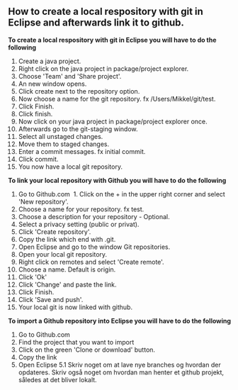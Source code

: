 ## How to create a local respository with git in Eclipse and afterwards link it to github.
**To create a local respository with git in Eclipse you will have to do the following**

1. Create a java project.
2. Right click on the java project in package/project explorer.
  1. Choose 'Team' and 'Share project'.
3. An new window opens.
  1. Click create next to the repository option.
  2. Now choose a name for the git repository. fx /Users/Mikkel/git/test.
  3. Click Finish.
4. Click finish.
5. Now click on your java project in package/project explorer once.
  1. Afterwards go to the git-staging window.
  2. Select all unstaged changes.
  3. Move them to staged changes.
  4. Enter a commit messages. fx initial commit.
  5. Click commit.
6. You now have a local git repository.

**To link your local repository with Github you will have to do the following**

1. Go to Github.com
  1. Click on the + in the upper right corner and select 'New repository'.
  2. Choose a name for your repository. fx test.
  3. Choose a description for your repository - Optional.
  4. Select a privacy setting (public or privat).
  5. Click 'Create repository'.
2. Copy the link which end with .git.
3. Open Eclipse and go to the window Git repositories.
4. Open your local git repository.
  1. Right click on remotes and select 'Create remote'.
  2. Choose a name. Default is origin.
  3. Click 'Ok'
5. Click 'Change' and paste the link.
  1. Click Finish.
6. Click 'Save and push'.
7. Your local git is now linked with github.

**To import a Github repository into Eclipse you will have to do the following**

1. Go to Github.com
2. Find the project that you want to import
3. Click on the green 'Clone or download' button.
4. Copy the link
5. Open Eclipse
  5.1
Skriv noget om at lave nye branches og hvordan der opdateres.
Skriv også noget om hvordan man henter et github projekt, således at det bliver lokalt.
